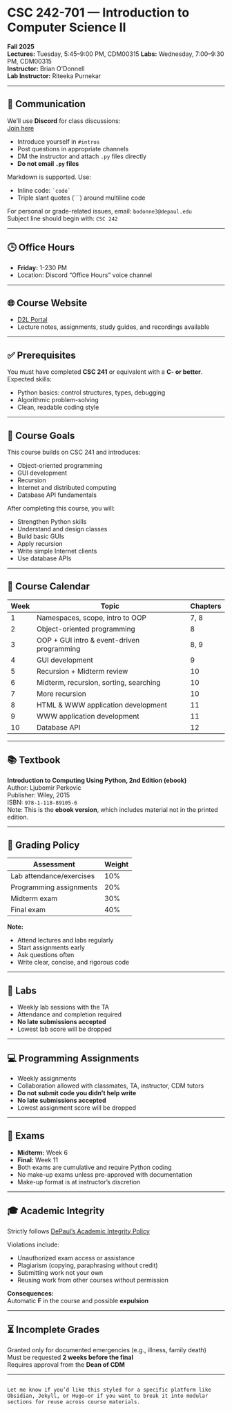 # CSC 242-701 — Introduction to Computer Science II  
**Fall 2025**  
**Lectures:** Tuesday, 5:45–9:00 PM, CDM00315 
**Labs:** Wednesday, 7:00–9:30 PM, CDM00315  
**Instructor:** Brian O'Donnell  
**Lab Instructor:** Riteeka Purnekar  

---

## 📢 Communication

We’ll use **Discord** for class discussions:  
[Join here](https://discord.gg/JTbTM9NSpC)

- Introduce yourself in `#intros`
- Post questions in appropriate channels
- DM the instructor and attach `.py` files directly
- **Do not email `.py` files**

Markdown is supported. Use:
- Inline code: `` `code` ``
- Triple slant quotes (```) around multiline code


For personal or grade-related issues, email: `bodonne3@depaul.edu`  
Subject line should begin with: `CSC 242`

---

## 🕒 Office Hours

- **Friday:** 1-230 PM 
- Location: Discord “Office Hours” voice channel

---

## 🌐 Course Website

- [D2L Portal](https://d2l.depaul.edu/)
- Lecture notes, assignments, study guides, and recordings available

---

## ✅ Prerequisites

You must have completed **CSC 241** or equivalent with a **C- or better**.  
Expected skills:
- Python basics: control structures, types, debugging
- Algorithmic problem-solving
- Clean, readable coding style

---

## 🎯 Course Goals

This course builds on CSC 241 and introduces:
- Object-oriented programming
- GUI development
- Recursion
- Internet and distributed computing
- Database API fundamentals

After completing this course, you will:
- Strengthen Python skills
- Understand and design classes
- Build basic GUIs
- Apply recursion
- Write simple Internet clients
- Use database APIs

---

## 📅 Course Calendar

| Week | Topic                                                   | Chapters |
|------|----------------------------------------------------------|----------|
| 1    | Namespaces, scope, intro to OOP                          | 7, 8     |
| 2    | Object-oriented programming                              | 8        |
| 3    | OOP + GUI intro & event-driven programming               | 8, 9     |
| 4    | GUI development                                          | 9        |
| 5    | Recursion + Midterm review                               | 10       |
| 6    | Midterm, recursion, sorting, searching                   | 10       |
| 7    | More recursion                                           | 10       |
| 8    | HTML & WWW application development                       | 11       |
| 9    | WWW application development                              | 11       |
| 10   | Database API                                             | 12       |

---

## 📚 Textbook

**Introduction to Computing Using Python, 2nd Edition (ebook)**  
Author: Ljubomir Perkovic  
Publisher: Wiley, 2015  
ISBN: `978-1-118-89105-6`  
Note: This is the **ebook version**, which includes material not in the printed edition.

---

## 🧮 Grading Policy

| Assessment              | Weight |
|-------------------------|--------|
| Lab attendance/exercises| 10%    |
| Programming assignments | 20%    |
| Midterm exam            | 30%    |
| Final exam              | 40%    |

**Note:**  
- Attend lectures and labs regularly  
- Start assignments early  
- Ask questions often  
- Write clear, concise, and rigorous code

---

## 🧪 Labs

- Weekly lab sessions with the TA  
- Attendance and completion required  
- **No late submissions accepted**  
- Lowest lab score will be dropped

---

## 💻 Programming Assignments

- Weekly assignments  
- Collaboration allowed with classmates, TA, instructor, CDM tutors  
- **Do not submit code you didn’t help write**  
- **No late submissions accepted**  
- Lowest assignment score will be dropped

---

## 📝 Exams

- **Midterm:** Week 6  
- **Final:** Week 11  
- Both exams are cumulative and require Python coding  
- No make-up exams unless pre-approved with documentation  
- Make-up format is at instructor’s discretion

---

## 🎓 Academic Integrity

Strictly follows [DePaul’s Academic Integrity Policy](http://academicintegrity.depaul.edu/)

Violations include:
- Unauthorized exam access or assistance
- Plagiarism (copying, paraphrasing without credit)
- Submitting work not your own
- Reusing work from other courses without permission

**Consequences:**  
Automatic **F** in the course and possible **expulsion**

---

## ⏳ Incomplete Grades

Granted only for documented emergencies (e.g., illness, family death)  
Must be requested **2 weeks before the final**  
Requires approval from the **Dean of CDM**

---

```

Let me know if you’d like this styled for a specific platform like Obsidian, Jekyll, or Hugo—or if you want to break it into modular sections for reuse across course materials.
